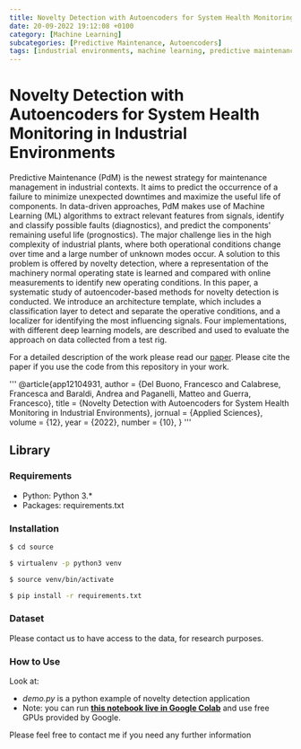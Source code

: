 ```yaml
---
title: Novelty Detection with Autoencoders for System Health Monitoring in Industrial Environments
date: 20-09-2022 19:12:08 +0100
category: [Machine Learning]
subcategories: [Predictive Maintenance, Autoencoders]
tags: [industrial environments, machine learning, predictive maintenance, autoencoders, novelty detection]
---
```


# Novelty Detection with Autoencoders for System Health Monitoring in Industrial Environments

Predictive Maintenance (PdM) is the newest strategy for maintenance management in industrial contexts. 
It aims to predict the occurrence of a failure to minimize unexpected downtimes and maximize the useful life of components. 
In data-driven approaches, PdM makes use of Machine Learning (ML) algorithms to extract relevant features from signals, 
identify and classify possible faults (diagnostics), and predict the components' remaining useful life (prognostics). 
The major challenge lies in the high complexity of industrial plants, where both operational conditions change over time 
and a large number of unknown modes occur. A solution to this problem is offered by novelty detection, 
where a representation of the machinery normal operating state is learned and compared with online measurements 
to identify new operating conditions. In this paper, a systematic study of autoencoder-based methods for novelty 
detection is conducted. We introduce an architecture template, which includes a classification layer 
to detect and separate the operative conditions, and a localizer for identifying the most influencing signals. 
Four implementations, with different deep learning models, are described and used to evaluate the approach 
on data collected from a test rig.

For a detailed description of the work please read our [paper](https://www.mdpi.com/2076-3417/12/10/4931). 
Please cite the paper if you use the code from this repository in your work.

'''
@article{app12104931,
    author  = {Del Buono, Francesco and Calabrese, Francesca and Baraldi, Andrea and Paganelli, Matteo and Guerra, Francesco},
    title   = {Novelty Detection with Autoencoders for System Health Monitoring in Industrial Environments},
    jornual = {Applied Sciences},
    volume  = {12},
    year    = {2022},
    number  = {10},
}
'''


## Library

### Requirements

- Python: Python 3.*
- Packages: requirements.txt

### Installation

```bash
$ cd source

$ virtualenv -p python3 venv

$ source venv/bin/activate

$ pip install -r requirements.txt

```

### Dataset

Please contact us to have access to the data, for research purposes.

### How to Use
Look at:
- *demo.py* is a python example of novelty detection application
- Note: you can run **[this notebook live in Google Colab](https://colab.research.google.com/github/softlab-unimore/AE4ND/blob/master/demo.ipynb)** and use free GPUs provided by Google.

Please feel free to contact me if you need any further information
